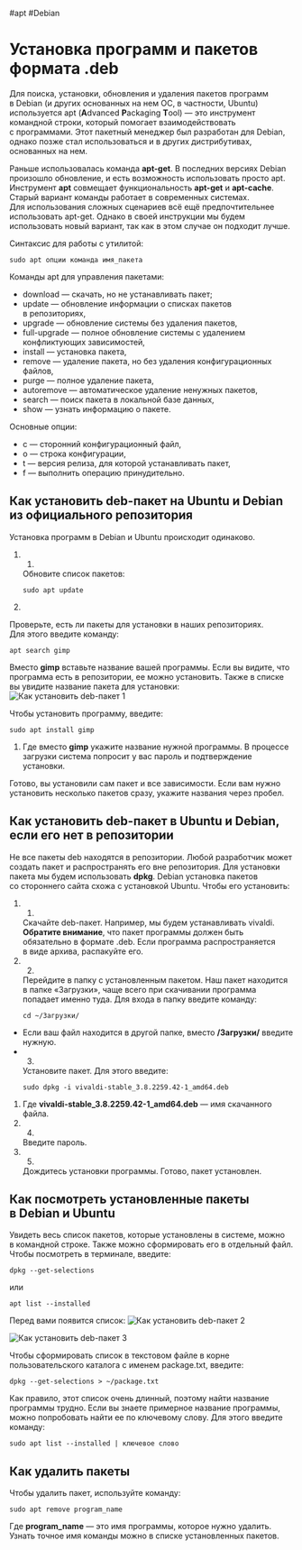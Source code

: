#apt #Debian 
# Установка программ и пакетов формата .deb 

Для поиска, установки, обновления и удаления пакетов программ в Debian (и других основанных на нем ОС, в частности, Ubuntu) используется apt (**A**dvanced **P**ackaging **T**ool) ― это инструмент командной строки, который помогает взаимодействовать с программами. Этот пакетный менеджер был разработан для Debian, однако позже стал использоваться и в других дистрибутивах, основанных на нем.

Раньше использовалась команда **apt-get**. В последних версиях Debian произошло обновление, и есть возможность использовать просто apt. Инструмент **apt** совмещает функциональность **apt-get** и **apt-cache**. Старый вариант команды работает в современных системах. Для использования сложных сценариев всё ещё предпочтительнее использовать apt-get. Однако в своей инструкции мы будем использовать новый вариант, так как в этом случае он подходит лучше.

Синтаксис для работы с утилитой:
```
sudo apt опции команда имя_пакета
```
Команды apt для управления пакетами:
- download ― скачать, но не устанавливать пакет;
- update ― обновление информации о списках пакетов в репозиториях,
- upgrade ― обновление системы без удаления пакетов,
- full-upgrade ― полное обновление системы с удалением конфликтующих зависимостей,
- install ― установка пакета,
- remove ― удаление пакета, но без удаления конфигурационных файлов,
- purge ― полное удаление пакета,
- autoremove ― автоматическое удаление ненужных пакетов,
- search ― поиск пакета в локальной базе данных,
- show ― узнать информацию о пакете.

Основные опции:

- c ― сторонний конфигурационный файл,
- o ― строка конфигурации,
- t ― версия релиза, для которой устанавливать пакет,
- f ― выполнить операцию принудительно.

## Как установить deb-пакет на Ubuntu и Debian из официального репозитория

Установка программ в Debian и Ubuntu происходит одинаково.
1. 1.
    Обновите список пакетов:   
    ```
    sudo apt update
    ```
2.
Проверьте, есть ли пакеты для установки в наших репозиториях. Для этого введите команду:
```
apt search gimp
```
Вместо **gimp** вставьте название вашей программы.
Если вы видите, что программа есть в репозитории, ее можно установить. Также в списке вы увидите название пакета для установки:
![Как установить deb-пакет  1](https://img.reg.ru/faq/20210608_deb_paket_1.png)

Чтобы установить программу, введите:
```
sudo apt install gimp
```
1. Где вместо **gimp** укажите название нужной программы. В процессе загрузки система попросит у вас пароль и подтверждение установки.

Готово, вы установили сам пакет и все зависимости.
Если вам нужно установить несколько пакетов сразу, укажите названия через пробел.

## Как установить deb-пакет в Ubuntu и Debian, если его нет в репозитории

Не все пакеты deb находятся в репозитории. Любой разработчик может создать пакет и распространять его вне репозитория.
Для установки пакета мы будем использовать **dpkg**. Debian установка пакетов со стороннего сайта схожа с установкой Ubuntu.
Чтобы его установить:
1. 1.
    Скачайте deb-пакет. Например, мы будем устанавливать vivaldi.
    **Обратите внимание**, что пакет программы должен быть обязательно в формате .deb. Если программа распространяется в виде архива, распакуйте его.
2. 2.
    Перейдите в папку с установленным пакетом. Наш пакет находится в папке «Загрузки», чаще всего при скачивании программа попадает именно туда. Для входа в папку введите команду:
    ```
    cd ~/Загрузки/
    ```
- Если ваш файл находится в другой папке, вместо **/Загрузки/** введите нужную.
- 3.
    Установите пакет. Для этого введите:
    ```
    sudo dpkg -i vivaldi-stable_3.8.2259.42-1_amd64.deb
    ```
1. Где **vivaldi-stable_3.8.2259.42-1_amd64.deb** ― имя скачанного файла.
2. 4.
    Введите пароль.
3. 5.
    Дождитесь установки программы.
Готово, пакет установлен.

## Как посмотреть установленные пакеты в Debian и Ubuntu

Увидеть весь список пакетов, которые установлены в системе, можно в командной строке. Также можно сформировать его в отдельный файл.
Чтобы посмотреть в терминале, введите:
```
dpkg --get-selections
```
или
```
apt list --installed
```

Перед вами появится список:
![Как установить deb-пакет 2](https://img.reg.ru/faq/20210608_deb_paket_2.png)

![Как установить deb-пакет 3](https://img.reg.ru/faq/20210608_deb_paket_3.png)

Чтобы сформировать список в текстовом файле в корне пользовательского каталога с именем package.txt, введите:
```
dpkg --get-selections > ~/package.txt
```
Как правило, этот список очень длинный, поэтому найти название программы трудно. Если вы знаете примерное название программы, можно попробовать найти ее по ключевому слову. Для этого введите команду:
```
sudo apt list --installed | ключевое слово
```

## Как удалить пакеты

Чтобы удалить пакет, используйте команду:
```
sudo apt remove program_name
```
Где **program_name** ― это имя программы, которое нужно удалить.
Узнать точное имя команды можно в списке установленных пакетов.